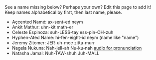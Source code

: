 See a name missing below? Perhaps your own? Edit this page to add it! Keep names alphabetical by first, then last name, please.

- Açcented Namé: ax-sent-ed neym
- Ankit Mathur: uhn-kit math-er
- Celeste Espinoza: suh-LESS-tay ess-pin-OH-zuh
- Hyphen-Ated Name: hi-fen-eight-id neym (name like "name")
- Jeremy Zitomer: JER-uh-mee zitta-murr
- Nagela Nukuna: Nah-jell-ah Nu-ku-nah [audio for pronunciation](https://www.name-coach.com/nagelanukuna-pronounce)
- Natasha Jamal: Nuh-TAW-shuh Juh-MALL
